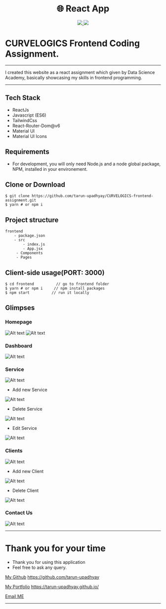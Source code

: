 <h1 align="center">
🌐 React App
</h1>
<p align="center">
   <a href="https://github.com/amazingandyyy/mern/blob/master/LICENSE">
      <img src="https://img.shields.io/badge/License-MIT-green.svg" />
   </a>
   <a href="https://circleci.com/gh/amazingandyyy/mern">
      <img src="https://circleci.com/gh/amazingandyyy/mern.svg?style=svg" />
   </a>
</p>

# CURVELOGICS Frontend Coding Assignment.

---

I created this website as a react assignment which given by Data Science Academy, basically showcasing my skills in frontend programming.

---

## Tech Stack

- ReactJs
- Javascript (ES6)
- TailwindCss
- React-Router-Dom@v6
- Material UI
- Material UI Icons

## Requirements

- For development, you will only need Node.js and a node global package, NPM, installed in your environement.

## Clone or Download

```terminal
$ git clone https://github.com/tarun-upadhyay/CURVELOGICS-frontend-assignment.git
$ yarn # or npm i
```

## Project structure

```terminal
frontend
    - package.json
    - src
        - index.js
        - App.jsx
     - Components
     - Pages

```

## Client-side usage(PORT: 3000)

```terminal
$ cd frontend          // go to frontend folder
$ yarn # or npm i     // npm install packages
$ npm start          // run it locally
```

## Glimpses

### Homepage

![Alt text](./images/image.png)
![Alt text](./images/image-1.png)

### Dashboard

![Alt text](./images/image-2.png)

### Service

![Alt text](./images/image-3.png)

- Add new Service

![Alt text](./images/image-4.png)

- Delete Service

![Alt text](./images/image-5.png)

- Edit Service

![Alt text](./images/image-6.png)

### Clients

![Alt text](./images/image-7.png)

- Add new Client

![Alt text](./images/image-9.png)

- Delete Client

![Alt text](./images/image-10.png)

### Contact Us

![Alt text](./images/image-11.png)

---

# Thank you for your time

- Thank you for using this application
- Feel free to ask any query.

[My Github](https://github.com/tarun-upadhyay)
https://github.com/tarun-upadhyay

[My Portfolio](https://tarun-upadhyay.github.io/)
https://tarun-upadhyay.github.io/

[Email ME](mailto:tarunu88@gmail.com)

---
